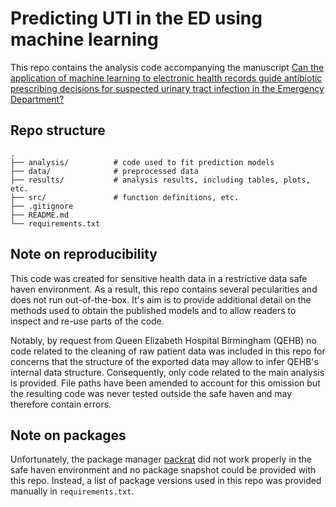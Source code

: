 # Predicting UTI in the ED using machine learning

This repo contains the analysis code accompanying the manuscript [Can the application of machine learning to electronic health records guide antibiotic prescribing decisions for suspected urinary tract infection in the Emergency Department?](https://www.medrxiv.org/content/10.1101/2022.09.23.22268727v1)


## Repo structure

```
.
├── analysis/          # code used to fit prediction models
├── data/              # preprocessed data
├── results/           # analysis results, including tables, plots, etc.
├── src/               # function definitions, etc.
├── .gitignore
├── README.md
└── requirements.txt
```

## Note on reproducibility

This code was created for sensitive health data in a restrictive data safe haven environment. As a result, this repo contains several pecularities and does not run out-of-the-box. It's aim is to provide additional detail on the methods used to obtain the published models and to allow readers to inspect and re-use parts of the code.

Notably, by request from Queen Elizabeth Hospital Birmingham (QEHB) no code related to the cleaning of raw patient data was included in this repo for concerns that the structure of the exported data may allow to infer QEHB's internal data structure. Consequently, only code related to the main analysis is provided. File paths have been amended to account for this omission but the resulting code was never tested outside the safe haven and may therefore contain errors.

## Note on packages

Unfortunately, the package manager [packrat](https://cran.r-project.org/web/packages/packrat/index.html) did not work properly in the safe haven environment and no package snapshot could be provided with this repo. Instead, a list of package versions used in this repo was provided manually in `requirements.txt`.